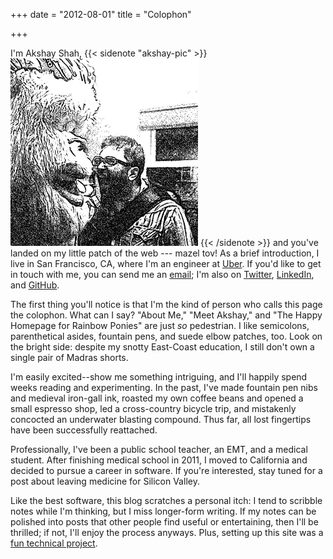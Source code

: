 +++
date = "2012-08-01"
title = "Colophon"

+++

I'm Akshay Shah,
{{< sidenote "akshay-pic" >}}
<img class="polaroid right" height="300" width="300" alt="" src="/img/akshay-300x300.png">
{{< /sidenote >}}
and you've landed on my little patch of the web --- mazel
tov! As a brief introduction, I live in San Francisco, CA, where I'm an
engineer at [Uber][]. If you'd like to get in touch with me, you can
send me an [email][]; I'm also on [Twitter][], [LinkedIn][], and [GitHub][].

The first thing you'll notice is that I'm the kind of person who calls this
page the colophon. What can I say? "About Me," "Meet Akshay," and "The Happy
Homepage for Rainbow Ponies" are just *so* pedestrian. I like semicolons,
parenthetical asides, fountain pens, and suede elbow patches, too.  Look on the
bright side: despite my snotty East-Coast education, I still don't own a single
pair of Madras shorts.

I'm easily excited--show me something intriguing, and I'll happily spend weeks
reading and experimenting. In the past, I've made fountain pen nibs and
medieval iron-gall ink, roasted my own coffee beans and opened a small espresso
shop, led a cross-country bicycle trip, and mistakenly concocted an underwater
blasting compound. Thus far, all lost fingertips have been successfully
reattached.

Professionally, I've been a public school teacher, an <abbr>EMT</abbr>, and a
medical student. After finishing medical school in 2011, I moved to California
and decided to pursue a career in software. If you're interested, stay tuned
for a post about leaving medicine for Silicon Valley.

Like the best software, this blog scratches a personal itch: I tend to scribble
notes while I'm thinking, but I miss longer-form writing. If my notes can be
polished into posts that other people find useful or entertaining, then I'll be
thrilled; if not, I'll enjoy the process anyways. Plus, setting up this site
was a [fun technical project][setup].

[email]: mailto:akshay@datahackermd.com
[GitHub]: http://github.com/akshayjshah
[LinkedIn]: http://linkedin.com/in/akshayjshah
[setup]: /post/hakyll-and-bootstrap/
[Twitter]: http://twitter.com/akshayshah
[Uber]: http://uber.com
